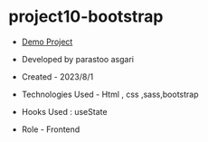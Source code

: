 # project10-bootstrap


- [Demo Project]()

- Developed by parastoo asgari

- Created - 2023/8/1

- Technologies Used - Html , css ,sass,bootstrap

- Hooks Used : useState 

- Role - Frontend


